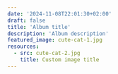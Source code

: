 ```yaml
---
date: '2024-11-08T22:01:30+02:00'
draft: false
title: 'Album title'
description: 'Album description'
featured_image: cute-cat-1.jpg
resources:
  - src: cute-cat-2.jpg
    title: Custom image title
---
```

